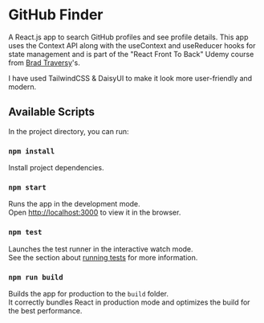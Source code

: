 # GitHub Finder

A React.js app to search GitHub profiles and see profile details. This app uses the Context API along with the useContext and useReducer hooks for state management and is part of the "React Front To Back" Udemy course from [Brad Traversy](https://traversymedia.com)'s.

I have used TailwindCSS & DaisyUI to make it look more user-friendly and modern.

## Available Scripts

In the project directory, you can run:

### `npm install`

Install project dependencies.

### `npm start`

Runs the app in the development mode.\
Open [http://localhost:3000](http://localhost:3000) to view it in the browser.

### `npm test`

Launches the test runner in the interactive watch mode.\
See the section about [running tests](https://facebook.github.io/create-react-app/docs/running-tests) for more information.

### `npm run build`

Builds the app for production to the `build` folder.\
It correctly bundles React in production mode and optimizes the build for the best performance.
